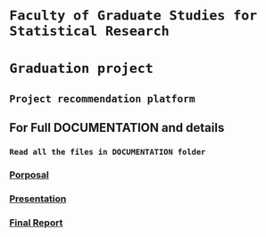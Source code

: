 # ```Faculty of Graduate Studies for Statistical Research ```
# ```Graduation project```

## ```Project recommendation platform``` 

## For Full DOCUMENTATION and details

### ```Read all the files in DOCUMENTATION folder```

### [Porposal](./DOCUMENTATION/Porposal%20-%20Final.pdf)

### [Presentation](./DOCUMENTATION/FGSSR%20-%20FINAL%20-%20PROJECT%20-%20Presentation.pptx)

### [Final Report](./DOCUMENTATION/Graduation%20Projects%20Recommendations%20Website%20-%20Final%20Report.pdf)
